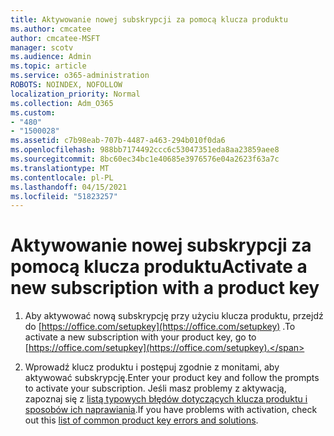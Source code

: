 ```yaml
---
title: Aktywowanie nowej subskrypcji za pomocą klucza produktu
ms.author: cmcatee
author: cmcatee-MSFT
manager: scotv
ms.audience: Admin
ms.topic: article
ms.service: o365-administration
ROBOTS: NOINDEX, NOFOLLOW
localization_priority: Normal
ms.collection: Adm_O365
ms.custom:
- "480"
- "1500028"
ms.assetid: c7b98eab-707b-4487-a463-294b010f0da6
ms.openlocfilehash: 988bb7174492ccc6c53047351eda8aa23859aee8
ms.sourcegitcommit: 8bc60ec34bc1e40685e3976576e04a2623f63a7c
ms.translationtype: MT
ms.contentlocale: pl-PL
ms.lasthandoff: 04/15/2021
ms.locfileid: "51823257"
---
```

# <a name="activate-a-new-subscription-with-a-product-key"></a><span data-ttu-id="068ab-102">Aktywowanie nowej subskrypcji za pomocą klucza produktu</span><span class="sxs-lookup"><span data-stu-id="068ab-102">Activate a new subscription with a product key</span></span>

1. <span data-ttu-id="068ab-103">Aby aktywować nową subskrypcję przy użyciu klucza produktu, przejdź do [https://office.com/setupkey](https://office.com/setupkey) .</span><span class="sxs-lookup"><span data-stu-id="068ab-103">To activate a new subscription with your product key, go to [https://office.com/setupkey](https://office.com/setupkey).</span></span>

2. <span data-ttu-id="068ab-104">Wprowadź klucz produktu i postępuj zgodnie z monitami, aby aktywować subskrypcję.</span><span class="sxs-lookup"><span data-stu-id="068ab-104">Enter your product key and follow the prompts to activate your subscription.</span></span> <span data-ttu-id="068ab-105">Jeśli masz problemy z aktywacją, zapoznaj się z [listą typowych błędów dotyczących klucza produktu i sposobów ich naprawiania](https://docs.microsoft.com/microsoft-365/commerce/product-key-errors-and-solutions).</span><span class="sxs-lookup"><span data-stu-id="068ab-105">If you have problems with activation, check out this [list of common product key errors and solutions](https://docs.microsoft.com/microsoft-365/commerce/product-key-errors-and-solutions).</span></span>